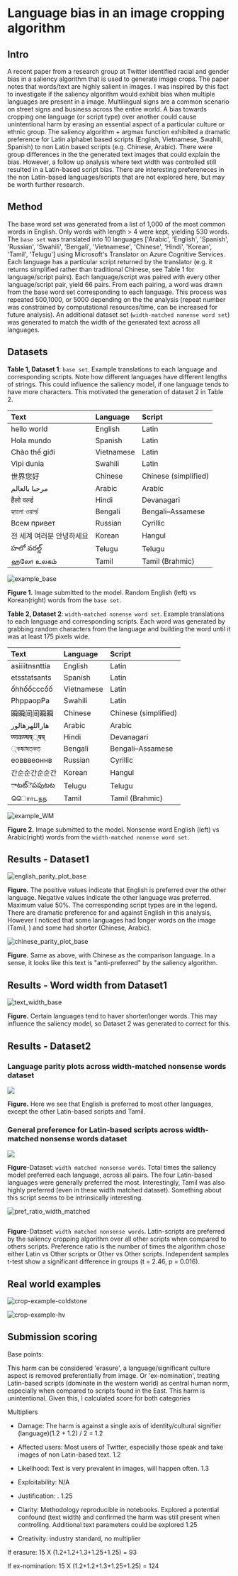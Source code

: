 # Language bias in an image cropping algorithm


## Intro

A recent paper from a research group at Twitter identified racial and gender bias in a saliency algorithm that is used to generate image crops. The paper notes that words/text are highly salient in images. I was inspired by this fact to investigate if the saliency algorithm would exhibit bias when multiple languages are present in a image. Multilingual signs are a  common scenario on street signs and business across the entire world. A bias towards cropping one language (or script type) over another could cause unintentional harm by erasing an essential aspect of a particular culture or ethnic group. The saliency algorithm + argmax function exhibited a dramatic preference for  Latin alphabet based  scripts (English, Vietnamese, Swahili, Spanish) to non Latin based scripts (e.g. Chinese, Arabic). There were group differences in the the generated text images that could explain the bias. However, a follow up analysis where text width was controlled still resulted in a Latin-based script bias. There are interesting prefereneces in the non Latin-based languages/scripts that are not explored here, but may be worth further research. 


## Method

The base word set was generated from  a list of 1,000 of the most common words in English. Only words with length > 4 were kept, yielding 530 words. The `base set` was translated into 10  languages ['Arabic', 'English', 'Spanish', 'Russian', 'Swahili', 'Bengali', 'Vietnamese', 'Chinese', 'Hindi', 'Korean', 'Tamil', 'Telugu'] using Microsoft's Translator on Azure Cognitive Services. Each language has a particular script returned by the translator (e.g. it returns simplified rather than traditional Chinese, see Table 1 for language/script pairs). Each language/script was paired with every other language/script pair, yield 66 pairs. From each pairing, a word was drawn from the base word set corresponding to each language. This process was repeated 500,1000, or 5000 depending on the the analysis (repeat number was constrained by computational resources/time, can be increased for future analysis).  An additional dataset set (`width-matched nonense word set`) was generated to match the width of the generated text across all languages. 



## Datasets

**Table 1, Dataset 1**: `base set`. Example translations to each language and corresponding scripts. Note how different languages have different lengths of strings. This could influence the saliency model, if one language tends to have more characters. This motivated the generation of dataset 2 in Table 2.

| Text                      | Language   | Script          |
|:--------------------------|:-----------|:---------------------|
| hello world               | English    | Latin                |
| Hola mundo                | Spanish    | Latin                |
| Chào thế giới             | Vietnamese | Latin                |
| Vipi dunia                | Swahili    | Latin                |
| 世界您好                  | Chinese    | Chinese (simplified) |
| مرحبا بالعالم             | Arabic     | Arabic               |
| हैलो वर्ल्ड                  | Hindi      | Devanagari           |
| হ্যালো ওয়ার্ল্ড              | Bengali    | Bengali–Assamese     |
| Всем привет               | Russian    | Cyrillic             |
| 전 세계 여러분 안녕하세요 | Korean     | Hangul               |
| హలో వరల్డ్                   | Telugu     | Telugu               |
| ஹலோ உலகம்                  | Tamil      | Tamil (Brahmic)      |

![example_base](doc_image/example_base.png)

**Figure 1.** Image submitted to the model. Random English (left) vs Korean(right) words from the `base set`.



**Table 2, Dataset 2**: `width-matched nonense word set`. Example translations to each language and corresponding scripts. Each word was generated by grabbing random characters from the language and building the word until it was at least 175 pixels wide. 

| Text           | Language   | Script          |
|:---------------|:-----------|:---------------------|
| asiiiitnsnttia | English    | Latin                |
| etsstatsants   | Spanish    | Latin                |
| ốhhốốcccốố     | Vietnamese | Latin                |
| PhppaopPa      | Swahili    | Latin                |
| 瞬瞬间间瞬瞬   | Chinese    | Chinese (simplified) |
| هاراللهرهالور  | Arabic     | Arabic               |
| ण्णकण्षष््षष्       | Hindi      | Devanagari           |
| ্কষ্কাষতকত       | Bengali    | Bengali–Assamese     |
| еовввеоннв     | Russian    | Cyrillic             |
| 간순순간순순간 | Korean     | Hangul               |
| ాటట్ెపపుటట        | Telugu     | Telugu               |
| ொொடநந          | Tamil      | Tamil (Brahmic)      |



![example_WM](doc_image/example_WM.png)

**Figure 2.** Image submitted to the model. Nonsense word English (left) vs Arabic(right) words from the `width-matched nonense word set`.



## Results - Dataset1

![english_parity_plot_base](doc_image/english_parity_plot_base.jpeg)

**Figure.** The positive values indicate that English is preferred over the other language. Negative values indicate the other language was preferred. Maximum value 50%. The corresponding script types are in the legend. There are dramatic preference for and against English in this analysis, However I noticed that some languages had longer words on the image (Tamil, ) and some had shorter (Chinese, Arabic).

![chinese_parity_plot_base](doc_image/chinese_parity_plot_base.jpeg)

**Figure.** Same as above, with Chinese as the comparison language. In a sense, it looks like this text is "anti-preferred" by the saliency algorithm.

## Results - Word width from Dataset1

![text_width_base](doc_image/text_width_base.jpeg)

**Figure.** Certain languages tend to haver shorter/longer words. This may influence the saliency model, so Dataset 2 was generated to correct for this.

## Results - Dataset2



### Language parity plots across width-matched nonsense words dataset

![](doc_image/english_parity_plot_WM.jpeg)

**Figure.** Here we see that English is preferred to most other languages, except the other Latin-based scripts and Tamil.

### General preference for Latin-based scripts across width-matched nonsense words dataset



![](doc_image/total_pref_WM.jpeg)

**Figure**-Dataset: `width matched nonsense words`. Total times the saliency model preferred each language, across all pairs. The four Latin-based languages were generally preferred the most. Interestingly, Tamil was also highly preferred (even in these width matched dataset).  Something about this script seems to be intrinsically interesting.



![pref_ratio_width_matched](doc_image/pref_ratio_width_matched.jpeg)

![]()

**Figure**-Dataset: `width matched nonsense words`. Latin-scripts are preferred by the saliency cropping algorithm over all other scripts when compared to others scripts. Preference ratio is the number of times the algorithm chose either Latin vs Other scripts or Other vs Other scripts. Independent samples t-test show a significant difference in groups (t = 2.46, p = 0.016). 



## Real world examples

![crop-example-coldstone](doc_image/crop-example-coldstone.png)



![crop-example-hv](doc_image/crop-example-hv.png)





## Submission scoring

Base points: 

This harm  can be considered 'erasure', a language/significant culture aspect is removed preferentially from image. Or 'ex-nomination', treating Latin-based scripts (dominate in the western world) as central human norm, especially when compared to scripts found in the East. This harm is unintentional. Given this, I calculated score for both categories

Multipliers 

+ Damage: The harm is against a single axis of identity/cultural signifier (language)(1.2 + 1.2) / 2 = 1.2

+ Affected users: Most users of Twitter, especially those speak and take images of non Latin-based text. 1.2

+ Likelihood: Text is very prevalent in images, will happen often. 1.3

+ Exploitability: N/A

+ Justification: . 1.25

+ Clarity: Methodology reproducible in notebooks. Explored a potential confound (text width) and confirmed the harm was still present when controlling. Additional text parameters could be explored 1.25

+ Creativity: industry standard, no multiplier

  

If erasure: 15 X (1.2+1.2+1.3+1.25+1.25) = 93

If ex-nomination: 15 X (1.2+1.2+1.3+1.25+1.25) = 124













